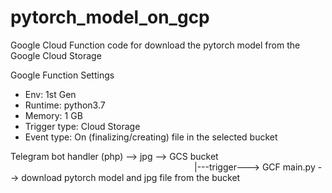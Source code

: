 # pytorch_model_on_gcp

Google Cloud Function code for download the pytorch model from the Google Cloud Storage 

Google Function Settings
- Env: 1st Gen
- Runtime: python3.7
- Memory: 1 GB
- Trigger type: Cloud Storage
- Event type: On (finalizing/creating) file in the selected bucket


Telegram bot handler (php) --> jpg --> GCS bucket<br> 
&emsp;&emsp;&emsp;&emsp;&emsp;&emsp;&emsp;&emsp;&emsp;&emsp;&emsp;&emsp;&emsp;&emsp;&emsp;&emsp;&emsp;&emsp;&emsp;&emsp;&emsp;|---trigger---> GCF main.py --> download pytorch model and jpg file from the bucket
